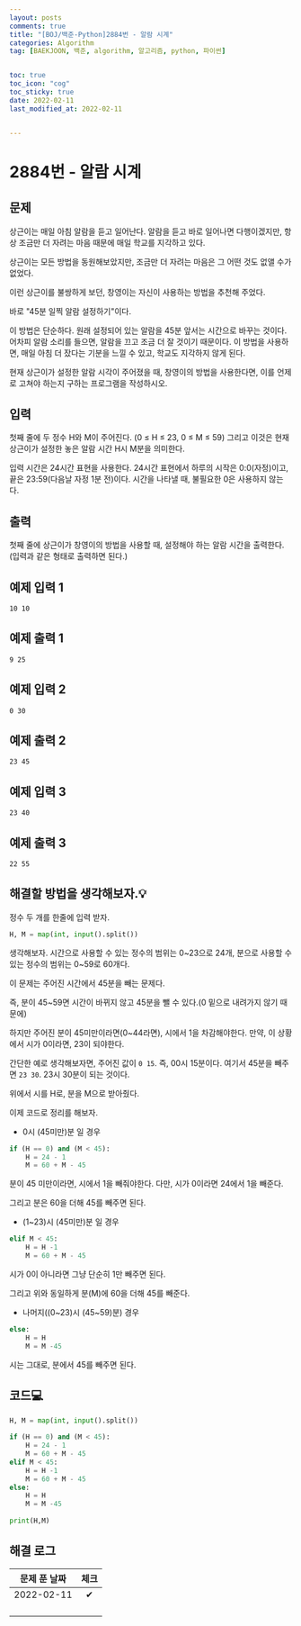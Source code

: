 ```yaml
---
layout: posts
comments: true
title: "[BOJ/백준-Python]2884번 - 알람 시계"
categories: Algorithm
tag: [BAEKJOON, 백준, algorithm, 알고리즘, python, 파이썬]


toc: true
toc_icon: "cog"
toc_sticky: true
date: 2022-02-11
last_modified_at: 2022-02-11


---
```




# 2884번 - 알람 시계



## 문제

상근이는 매일 아침 알람을 듣고 일어난다. 알람을 듣고 바로 일어나면 다행이겠지만, 항상 조금만 더 자려는 마음 때문에 매일 학교를 지각하고 있다.

상근이는 모든 방법을 동원해보았지만, 조금만 더 자려는 마음은 그 어떤 것도 없앨 수가 없었다.

이런 상근이를 불쌍하게 보던, 창영이는 자신이 사용하는 방법을 추천해 주었다.

바로 "45분 일찍 알람 설정하기"이다.

이 방법은 단순하다. 원래 설정되어 있는 알람을 45분 앞서는 시간으로 바꾸는 것이다. 어차피 알람 소리를 들으면, 알람을 끄고 조금 더 잘 것이기 때문이다. 이 방법을 사용하면, 매일 아침 더 잤다는 기분을 느낄 수 있고, 학교도 지각하지 않게 된다.

현재 상근이가 설정한 알람 시각이 주어졌을 때, 창영이의 방법을 사용한다면, 이를 언제로 고쳐야 하는지 구하는 프로그램을 작성하시오.

## 입력

첫째 줄에 두 정수 H와 M이 주어진다. (0 ≤ H ≤ 23, 0 ≤ M ≤ 59) 그리고 이것은 현재 상근이가 설정한 놓은 알람 시간 H시 M분을 의미한다.

입력 시간은 24시간 표현을 사용한다. 24시간 표현에서 하루의 시작은 0:0(자정)이고, 끝은 23:59(다음날 자정 1분 전)이다. 시간을 나타낼 때, 불필요한 0은 사용하지 않는다.

## 출력

첫째 줄에 상근이가 창영이의 방법을 사용할 때, 설정해야 하는 알람 시간을 출력한다. (입력과 같은 형태로 출력하면 된다.)



## 예제 입력 1 

```
10 10
```



## 예제 출력 1

```
9 25
```



## 예제 입력 2

```
0 30
```



## 예제 출력 2

```
23 45
```



## 예제 입력 3

```
23 40
```



## 예제 출력 3

```
22 55
```





##  해결할 방법을 생각해보자.💡

정수  두 개를 한줄에 입력 받자.

```python
H, M = map(int, input().split())
```

생각해보자. 시간으로 사용할 수 있는 정수의 범위는 0~23으로 24개, 분으로 사용할 수 있는 정수의 범위는 0~59로 60개다.

이 문제는 주어진 시간에서 45분을 빼는 문제다.

즉, 분이 45~59면 시간이 바뀌지 않고 45분을 뺄 수 있다.(0 밑으로 내려가지 않기 때문에)

하지만 주어진 분이 45미만이라면(0~44라면), 시에서 1을 차감해야한다. 만약, 이 상황에서 시가 0이라면, 23이 되야한다.

간단한 예로 생각해보자면, 주어진 값이 `0 15`. 즉, 00시 15분이다. 여기서 45분을 빼주면 `23 30`. 23시 30분이 되는 것이다.



위에서 시를 H로, 분을 M으로 받아줬다.

이제 코드로 정리를 해보자.

* 0시 (45미만)분 일 경우

```python
if (H == 0) and (M < 45):
    H = 24 - 1
    M = 60 + M - 45
```

분이 45 미만이라면, 시에서 1을 빼줘야한다. 다만, 시가 0이라면 24에서 1을 빼준다.  

그리고 분은 60을 더해 45를 빼주면 된다.

* (1~23)시 (45미만)분 일 경우

```python
elif M < 45:
    H = H -1
    M = 60 + M - 45
```

시가 0이 아니라면 그냥 단순히 1만 빼주면 된다.

그리고 위와 동일하게 분(M)에 60을 더해 45를 빼준다.

* 나머지((0~23)시 (45~59)분) 경우

```python
else:
    H = H
    M = M -45
```

시는 그대로, 분에서 45를 빼주면 된다.





## 코드💻

```python
H, M = map(int, input().split())

if (H == 0) and (M < 45):
    H = 24 - 1
    M = 60 + M - 45
elif M < 45:
    H = H -1
    M = 60 + M - 45
else:
    H = H
    M = M -45
    
print(H,M)
```





## 해결 로그 

| 문제 푼 날짜 | 체크 |
| :----------: | :--: |
|  2022-02-11  |  ✔   |
|              |      |
|              |      |
|              |      |
|              |      |



